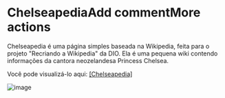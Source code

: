 # ChelseapediaAdd commentMore actions

Chelseapedia é uma página simples baseada na Wikipedia, feita para o projeto "Recriando a Wikipedia" da DIO.
Ela é uma pequena wiki contendo informações da cantora neozelandesa Princess Chelsea.

Você pode visualizá-lo aqui: [[Chelseapedia]](https://naracaroline.github.io/chelseapedia/)

![image](https://github.com/user-attachments/assets/7b0403c2-a027-4cf0-ad69-07dcdab5d0c9)
